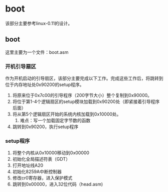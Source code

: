 # boot

该部分主要参考linux-0.11的设计。

## boot

这里主要为一个文件：boot.asm

### 开机引导扇区

作为开机启动的引导扇区，该部分主要完成以下工作。完成这些工作后，将跳转到位于内存地址处0x90200的setup程序。

1. 将原来位于0x7c00的引导程序（200字节大小）整个复制到0x90000。
1. 将位于第1-4个逻辑扇区的setup模块加载到0x90200处（即紧接着引导程序后面）
1. 将从第5个逻辑扇区开始的系统内核加载到0x10000处。
    1. 难点：写一个加载固定字节数的函数
1. 跳转到0x90200，执行setup程序

### setup程序

1. 将整个内核从0x10000移动到0x00000
1. 初始化全局描述符表（GDT）
1. 打开地址线A20
1. 初始化8259A中断控制器
1. 修改cr0寄存器，进入保护模式
1. 跳转到0x00000，进入32位代码（head.asm)
